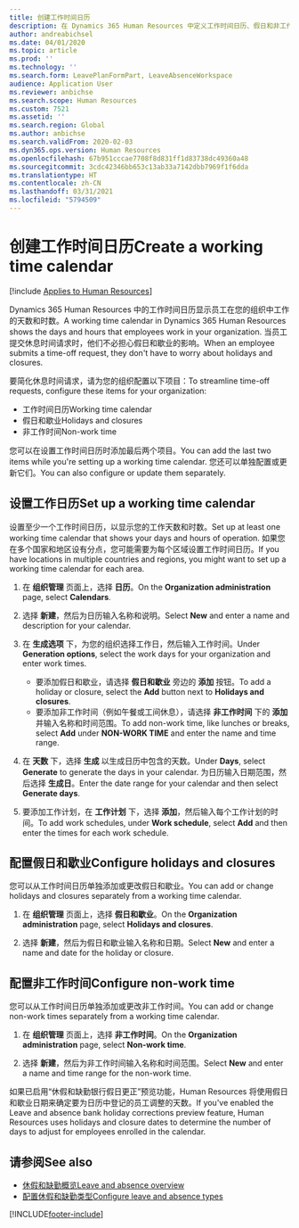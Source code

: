 ```yaml
---
title: 创建工作时间日历
description: 在 Dynamics 365 Human Resources 中定义工作时间日历、假日和非工作时间。
author: andreabichsel
ms.date: 04/01/2020
ms.topic: article
ms.prod: ''
ms.technology: ''
ms.search.form: LeavePlanFormPart, LeaveAbsenceWorkspace
audience: Application User
ms.reviewer: anbichse
ms.search.scope: Human Resources
ms.custom: 7521
ms.assetid: ''
ms.search.region: Global
ms.author: anbichse
ms.search.validFrom: 2020-02-03
ms.dyn365.ops.version: Human Resources
ms.openlocfilehash: 67b951cccae7708f8d831ff1d83738dc49360a48
ms.sourcegitcommit: 3cdc42346bb653c13ab33a7142dbb7969f1f6dda
ms.translationtype: HT
ms.contentlocale: zh-CN
ms.lasthandoff: 03/31/2021
ms.locfileid: "5794509"
---
```

# <a name="create-a-working-time-calendar"></a><span data-ttu-id="6fa8c-103">创建工作时间日历</span><span class="sxs-lookup"><span data-stu-id="6fa8c-103">Create a working time calendar</span></span>

[!include [Applies to Human Resources](../includes/applies-to-hr.md)]

<span data-ttu-id="6fa8c-104">Dynamics 365 Human Resources 中的工作时间日历显示员工在您的组织中工作的天数和时数。</span><span class="sxs-lookup"><span data-stu-id="6fa8c-104">A working time calendar in Dynamics 365 Human Resources shows the days and hours that employees work in your organization.</span></span> <span data-ttu-id="6fa8c-105">当员工提交休息时间请求时，他们不必担心假日和歇业的影响。</span><span class="sxs-lookup"><span data-stu-id="6fa8c-105">When an employee submits a time-off request, they don't have to worry about holidays and closures.</span></span>

<span data-ttu-id="6fa8c-106">要简化休息时间请求，请为您的组织配置以下项目：</span><span class="sxs-lookup"><span data-stu-id="6fa8c-106">To streamline time-off requests, configure these items for your organization:</span></span>

- <span data-ttu-id="6fa8c-107">工作时间日历</span><span class="sxs-lookup"><span data-stu-id="6fa8c-107">Working time calendar</span></span>
- <span data-ttu-id="6fa8c-108">假日和歇业</span><span class="sxs-lookup"><span data-stu-id="6fa8c-108">Holidays and closures</span></span>
- <span data-ttu-id="6fa8c-109">非工作时间</span><span class="sxs-lookup"><span data-stu-id="6fa8c-109">Non-work time</span></span>

<span data-ttu-id="6fa8c-110">您可以在设置工作时间日历时添加最后两个项目。</span><span class="sxs-lookup"><span data-stu-id="6fa8c-110">You can add the last two items while you're setting up a working time calendar.</span></span> <span data-ttu-id="6fa8c-111">您还可以单独配置或更新它们。</span><span class="sxs-lookup"><span data-stu-id="6fa8c-111">You can also configure or update them separately.</span></span>

## <a name="set-up-a-working-time-calendar"></a><span data-ttu-id="6fa8c-112">设置工作日历</span><span class="sxs-lookup"><span data-stu-id="6fa8c-112">Set up a working time calendar</span></span>

<span data-ttu-id="6fa8c-113">设置至少一个工作时间日历，以显示您的工作天数和时数。</span><span class="sxs-lookup"><span data-stu-id="6fa8c-113">Set up at least one working time calendar that shows your days and hours of operation.</span></span> <span data-ttu-id="6fa8c-114">如果您在多个国家和地区设有分点，您可能需要为每个区域设置工作时间日历。</span><span class="sxs-lookup"><span data-stu-id="6fa8c-114">If you have locations in multiple countries and regions, you might want to set up a working time calendar for each area.</span></span>

1. <span data-ttu-id="6fa8c-115">在 **组织管理** 页面上，选择 **日历**。</span><span class="sxs-lookup"><span data-stu-id="6fa8c-115">On the **Organization administration** page, select **Calendars**.</span></span>

2. <span data-ttu-id="6fa8c-116">选择 **新建**，然后为日历输入名称和说明。</span><span class="sxs-lookup"><span data-stu-id="6fa8c-116">Select **New** and enter a name and description for your calendar.</span></span>

3. <span data-ttu-id="6fa8c-117">在 **生成选项** 下，为您的组织选择工作日，然后输入工作时间。</span><span class="sxs-lookup"><span data-stu-id="6fa8c-117">Under **Generation options**, select the work days for your organization and enter work times.</span></span> 
   - <span data-ttu-id="6fa8c-118">要添加假日和歇业，请选择 **假日和歇业** 旁边的 **添加** 按钮。</span><span class="sxs-lookup"><span data-stu-id="6fa8c-118">To add a holiday or closure, select the **Add** button next to **Holidays and closures**.</span></span>
   - <span data-ttu-id="6fa8c-119">要添加非工作时间（例如午餐或工间休息），请选择 **非工作时间** 下的 **添加** 并输入名称和时间范围。</span><span class="sxs-lookup"><span data-stu-id="6fa8c-119">To add non-work time, like lunches or breaks, select **Add** under **NON-WORK TIME** and enter the name and time range.</span></span>

4. <span data-ttu-id="6fa8c-120">在 **天数** 下，选择 **生成** 以生成日历中包含的天数。</span><span class="sxs-lookup"><span data-stu-id="6fa8c-120">Under **Days**, select **Generate** to generate the days in your calendar.</span></span> <span data-ttu-id="6fa8c-121">为日历输入日期范围，然后选择 **生成日**。</span><span class="sxs-lookup"><span data-stu-id="6fa8c-121">Enter the date range for your calendar and then select **Generate days**.</span></span>

5. <span data-ttu-id="6fa8c-122">要添加工作计划，在 **工作计划** 下，选择 **添加**，然后输入每个工作计划的时间。</span><span class="sxs-lookup"><span data-stu-id="6fa8c-122">To add work schedules, under **Work schedule**, select **Add** and then enter the times for each work schedule.</span></span>

## <a name="configure-holidays-and-closures"></a><span data-ttu-id="6fa8c-123">配置假日和歇业</span><span class="sxs-lookup"><span data-stu-id="6fa8c-123">Configure holidays and closures</span></span>

<span data-ttu-id="6fa8c-124">您可以从工作时间日历单独添加或更改假日和歇业。</span><span class="sxs-lookup"><span data-stu-id="6fa8c-124">You can add or change holidays and closures separately from a working time calendar.</span></span>

1. <span data-ttu-id="6fa8c-125">在 **组织管理** 页面上，选择 **假日和歇业**。</span><span class="sxs-lookup"><span data-stu-id="6fa8c-125">On the **Organization administration** page, select **Holidays and closures**.</span></span>

2. <span data-ttu-id="6fa8c-126">选择 **新建**，然后为假日和歇业输入名称和日期。</span><span class="sxs-lookup"><span data-stu-id="6fa8c-126">Select **New** and enter a name and date for the holiday or closure.</span></span>

## <a name="configure-non-work-time"></a><span data-ttu-id="6fa8c-127">配置非工作时间</span><span class="sxs-lookup"><span data-stu-id="6fa8c-127">Configure non-work time</span></span>

<span data-ttu-id="6fa8c-128">您可以从工作时间日历单独添加或更改非工作时间。</span><span class="sxs-lookup"><span data-stu-id="6fa8c-128">You can add or change non-work times separately from a working time calendar.</span></span>

1. <span data-ttu-id="6fa8c-129">在 **组织管理** 页面上，选择 **非工作时间**。</span><span class="sxs-lookup"><span data-stu-id="6fa8c-129">On the **Organization administration** page, select **Non-work time**.</span></span>

2. <span data-ttu-id="6fa8c-130">选择 **新建**，然后为非工作时间输入名称和时间范围。</span><span class="sxs-lookup"><span data-stu-id="6fa8c-130">Select **New** and enter a name and time range for the non-work time.</span></span>

<span data-ttu-id="6fa8c-131">如果已启用“休假和缺勤银行假日更正”预览功能，Human Resources 将使用假日和歇业日期来确定要为日历中登记的员工调整的天数。</span><span class="sxs-lookup"><span data-stu-id="6fa8c-131">If you've enabled the Leave and absence bank holiday corrections preview feature, Human Resources uses holidays and closure dates to determine the number of days to adjust for employees enrolled in the calendar.</span></span>

## <a name="see-also"></a><span data-ttu-id="6fa8c-132">请参阅</span><span class="sxs-lookup"><span data-stu-id="6fa8c-132">See also</span></span>

- [<span data-ttu-id="6fa8c-133">休假和缺勤概览</span><span class="sxs-lookup"><span data-stu-id="6fa8c-133">Leave and absence overview</span></span>](hr-leave-and-absence-overview.md)
- [<span data-ttu-id="6fa8c-134">配置休假和缺勤类型</span><span class="sxs-lookup"><span data-stu-id="6fa8c-134">Configure leave and absence types</span></span>](hr-leave-and-absence-types.md)


[!INCLUDE[footer-include](../includes/footer-banner.md)]